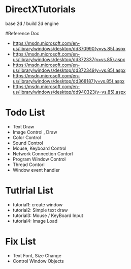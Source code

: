 # DirectXTutorials
base 2d / build 2d engine

#Reference Doc
- https://msdn.microsoft.com/en-us/library/windows/desktop/dd370990(v=vs.85).aspx
- https://msdn.microsoft.com/en-us/library/windows/desktop/dd372337(v=vs.85).aspx
- https://msdn.microsoft.com/en-us/library/windows/desktop/dd372349(v=vs.85).aspx
- https://msdn.microsoft.com/en-us/library/windows/desktop/dd368187(v=vs.85).aspx
- https://msdn.microsoft.com/en-us/library/windows/desktop/dd940323(v=vs.85).aspx

# Todo List   
- Text Draw
- Image Control , Draw
- Color Control
- Sound Control
- Mouse, Keyboard Control
- Network Connection Contorl
- Program Window Control
- Thread Contorl
- Window event handler

# Tutlrial List
- tutorial1: create window
- tutorial2: Simple text draw
- tutorial3: Mouse / KeyBoard Input
- tutorial4: Image Load
# Fix List
- Text Font, Size Change
- Control Window Objects